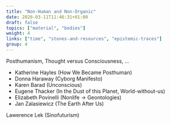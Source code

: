 ```yaml
---
title: "Non-Human and Non-Organic"
date: 2020-03-11T11:46:31+01:00
draft: false
topics: ["material", "bodies"]
weight: 4
links: ["time", "stones-and-resources", "epistemic-traces"]
group: 4
---
```


Posthumanism, Thought versus Consciousness, ...

- Katherine Hayles (How We Became Posthuman)
- Donna Haraway (Cyborg Manifesto)
- Karen Barad (Unconscious)
- Eugene Thacker (In the Dust of this Planet, World-without-us)
- Elizabeth Povinelli (Nonlife → Geontologies)
- Jan Zalasiewicz (The Earth After Us)

Lawerence Lek (Sinofuturism)